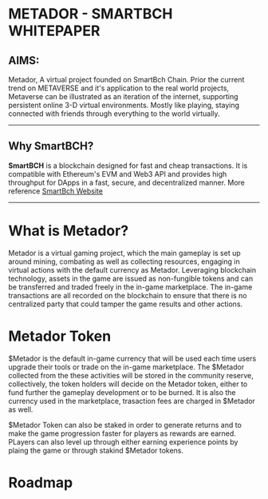 # METADOR - SMARTBCH  WHITEPAPER

## AIMS:

Metador, A virtual project founded on SmartBch Chain. Prior the current trend on METAVERSE and it's application to the real world projects, Metaverse can be illustrated as an iteration of the internet, supporting persistent online 3-D virtual environments. Mostly like playing, staying connected with friends through everything to the world virtually.

****

## Why SmartBCH?

**SmartBCH** is a blockchain designed for fast and cheap transactions. It is compatible with Ethereum's EVM and Web3 API and provides high throughput for DApps in a fast, secure, and decentralized manner. More reference [SmartBch Website](https://smartbch.org/ "SmartBch Website")

****

# What is Metador?  
Metador is a virtual gaming project, which the main gameplay is set up around mining, combating as well as collecting resources, engaging in virtual actions with the default currency as Metador. Leveraging blockchain technology, assets in the game are issued as non-fungible tokens and can be transferred and traded freely in the in-game marketplace. The in-game transactions are all recorded on the blockchain to ensure that there is no centralized party that could tamper the game results and other actions.

# Metador Token
$Metador is the default in-game currency that will be used each time users upgrade their tools or trade on the in-game marketplace. The $Metador collected from the these activities will be stored in the community reserve, collectively, the token holders will decide on the Metador token, either to fund further the gameplay development or to be burned. It is also the currency used in the marketplace, trasaction fees are charged in $Metador as well.

$Metador Token can also be staked in order to generate returns and to make the game progression faster for players as rewards are earned. PLayers can also level up through either earning experience points by plaing the game or through stakind $Metador tokens.

# Roadmap

